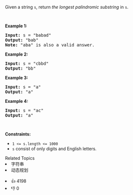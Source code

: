 <p>Given a string <code>s</code>, return&nbsp;<em>the longest palindromic substring</em> in <code>s</code>.</p>

<p>&nbsp;</p>
<p><strong>Example 1:</strong></p>

<pre>
<strong>Input:</strong> s = &quot;babad&quot;
<strong>Output:</strong> &quot;bab&quot;
<strong>Note:</strong> &quot;aba&quot; is also a valid answer.
</pre>

<p><strong>Example 2:</strong></p>

<pre>
<strong>Input:</strong> s = &quot;cbbd&quot;
<strong>Output:</strong> &quot;bb&quot;
</pre>

<p><strong>Example 3:</strong></p>

<pre>
<strong>Input:</strong> s = &quot;a&quot;
<strong>Output:</strong> &quot;a&quot;
</pre>

<p><strong>Example 4:</strong></p>

<pre>
<strong>Input:</strong> s = &quot;ac&quot;
<strong>Output:</strong> &quot;a&quot;
</pre>

<p>&nbsp;</p>
<p><strong>Constraints:</strong></p>

<ul>
	<li><code>1 &lt;= s.length &lt;= 1000</code></li>
	<li><code>s</code> consist of only digits and English letters.</li>
</ul>
<div><div>Related Topics</div><div><li>字符串</li><li>动态规划</li></div></div><br><div><li>👍 4198</li><li>👎 0</li></div>